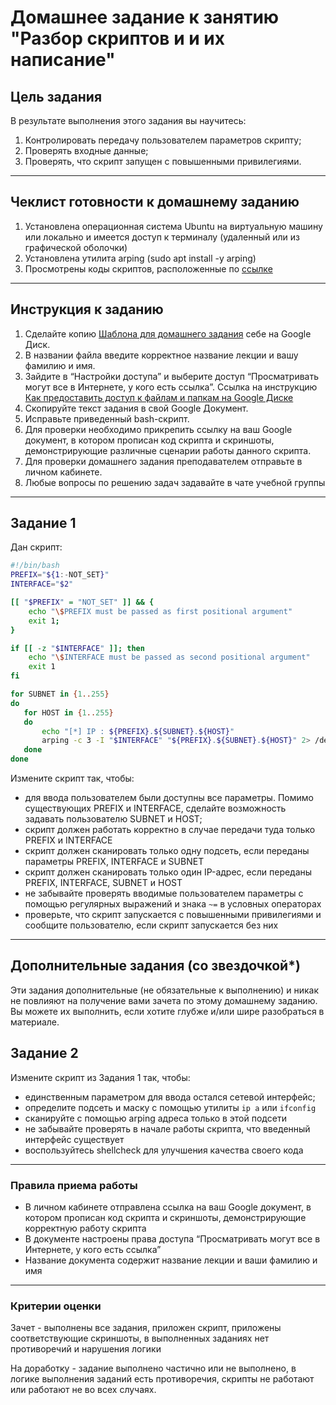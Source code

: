 # Домашнее задание к занятию "Разбор скриптов и и их написание"

## Цель задания

В результате выполнения этого задания вы научитесь:

1. Контролировать передачу пользователем параметров скрипту;
2. Проверять входные данные;
3. Проверять, что скрипт запущен с повышенными привилегиями.

---

## Чеклист готовности к домашнему заданию

1. Установлена операционная система Ubuntu на виртуальную машину или локально
   и имеется доступ к терминалу (удаленный или из графической оболочки)
2. Установлена утилита arping (sudo apt install -y arping)
3. Просмотрены коды скриптов, расположенные по [ссылке](5-05/)

---

## Инструкция к заданию

1. Сделайте копию
   [Шаблона для домашнего задания](https://docs.google.com/document/d/1youKpKm_JrC0UzDyUslIZW2E2bIv5OVlm_TQDvH5Pvs/edit)
   себе на Google Диск.
2. В названии файла введите корректное название лекции и вашу фамилию и имя.
3. Зайдите в “Настройки доступа” и выберите доступ “Просматривать могут все
   в Интернете, у кого есть ссылка”. Ссылка на инструкцию
   [Как предоставить доступ к файлам и папкам на Google Диске](https://support.google.com/docs/answer/2494822?hl=ru&co=GENIE.Platform%3DDesktop)
4. Скопируйте текст задания в свой Google Документ.
5. Исправьте приведенный bash-скрипт.
6. Для проверки необходимо прикрепить ссылку на ваш Google документ, в котором
   прописан код скрипта и скриншоты, демонстрирующие различные сценарии работы
   данного скрипта.
7. Для проверки домашнего задания преподавателем отправьте в личном кабинете.
8. Любые вопросы по решению задач задавайте в чате учебной группы

---

## Задание 1

Дан скрипт:

```bash
#!/bin/bash
PREFIX="${1:-NOT_SET}"
INTERFACE="$2"

[[ "$PREFIX" = "NOT_SET" ]] && {
    echo "\$PREFIX must be passed as first positional argument"
    exit 1;
}

if [[ -z "$INTERFACE" ]]; then
    echo "\$INTERFACE must be passed as second positional argument"
    exit 1
fi

for SUBNET in {1..255}
do
   for HOST in {1..255}
   do
       echo "[*] IP : ${PREFIX}.${SUBNET}.${HOST}"
       arping -c 3 -I "$INTERFACE" "${PREFIX}.${SUBNET}.${HOST}" 2> /dev/null
   done
done
```

Измените скрипт так, чтобы:

- для ввода пользователем были доступны все параметры. Помимо существующих
  PREFIX и INTERFACE, сделайте возможность задавать пользователю SUBNET и HOST;
- скрипт должен работать корректно в случае передачи туда только PREFIX и INTERFACE
- скрипт должен сканировать только одну подсеть, если переданы параметры PREFIX,
  INTERFACE и SUBNET
- скрипт должен сканировать только один IP-адрес, если переданы PREFIX, INTERFACE,
  SUBNET и HOST
- не забывайте проверять вводимые пользователем параметры с помощью регулярных
  выражений и знака `~=` в условных операторах
- проверьте, что скрипт запускается с повышенными привилегиями и сообщите
  пользователю, если скрипт запускается без них

---

## Дополнительные задания (со звездочкой\*)

Эти задания дополнительные (не обязательные к выполнению) и никак не повлияют
на получение вами зачета по этому домашнему заданию. Вы можете их выполнить,
если хотите глубже и/или шире разобраться в материале.

## Задание 2

Измените скрипт из Задания 1 так, чтобы:

- единственным параметром для ввода остался сетевой интерфейс;
- определите подсеть и маску с помощью утилиты `ip a` или `ifconfig`
- сканируйте с помощью arping адреса только в этой подсети
- не забывайте проверять в начале работы скрипта, что введенный интерфейс существует
- воспользуйтесь shellcheck для улучшения качества своего кода

---

### Правила приема работы

- В личном кабинете отправлена ссылка на ваш Google документ, в котором прописан
  код скрипта и скриншоты, демонстрирующие корректную работу скрипта
- В документе настроены права доступа “Просматривать могут все в Интернете,
  у кого есть ссылка”
- Название документа содержит название лекции и ваши фамилию и имя

---

### Критерии оценки

Зачет - выполнены все задания, приложен скрипт, приложены соответствующие скриншоты,
в выполненных заданиях нет противоречий и нарушения логики

На доработку - задание выполнено частично или не выполнено, в логике выполнения
заданий есть противоречия, скрипты не работают или работают не во всех случаях.

